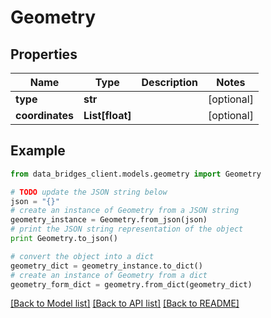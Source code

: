 # Geometry


## Properties

Name | Type | Description | Notes
------------ | ------------- | ------------- | -------------
**type** | **str** |  | [optional] 
**coordinates** | **List[float]** |  | [optional] 

## Example

```python
from data_bridges_client.models.geometry import Geometry

# TODO update the JSON string below
json = "{}"
# create an instance of Geometry from a JSON string
geometry_instance = Geometry.from_json(json)
# print the JSON string representation of the object
print Geometry.to_json()

# convert the object into a dict
geometry_dict = geometry_instance.to_dict()
# create an instance of Geometry from a dict
geometry_form_dict = geometry.from_dict(geometry_dict)
```
[[Back to Model list]](../README.md#documentation-for-models) [[Back to API list]](../README.md#documentation-for-api-endpoints) [[Back to README]](../README.md)


